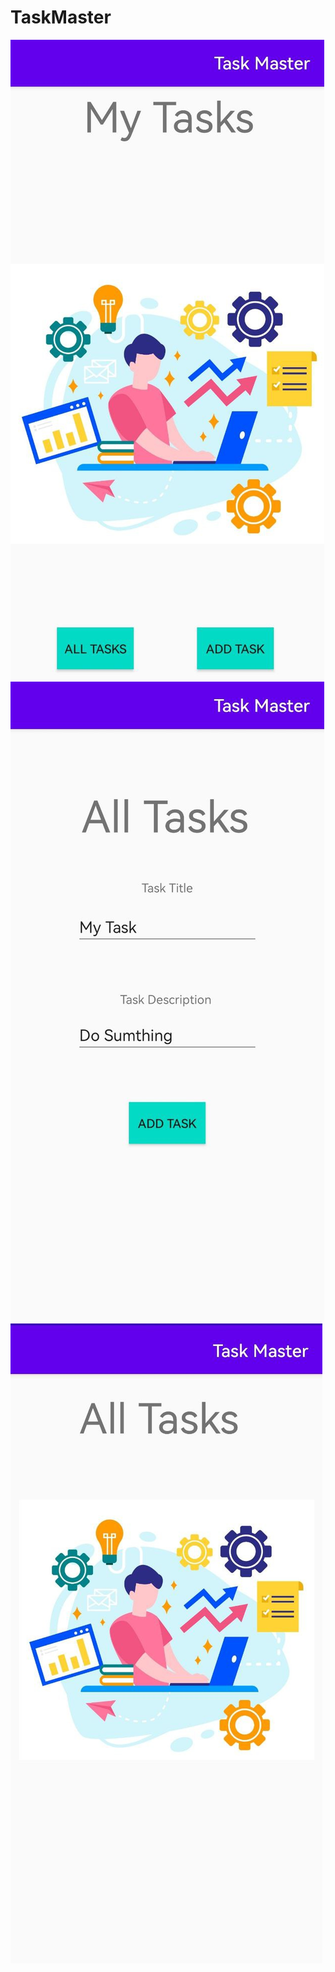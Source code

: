 # TaskMaster

![Home Page](screenshots/2.jpg)
![Adding Tasks Page](screenshots/1.jpg)
![All Tasks Page](screenshots/3.jpg)

